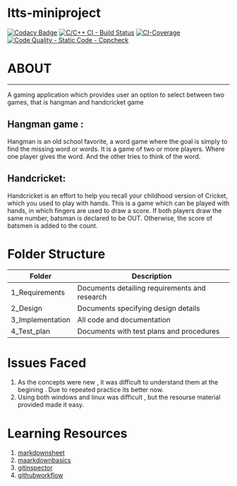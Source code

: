 # ltts-miniproject
[![Codacy Badge](https://app.codacy.com/project/badge/Grade/e294fe41e61e48c7a52180eace866e57)](https://www.codacy.com/gh/256644/ltts-miniproject/dashboard?utm_source=github.com&amp;utm_medium=referral&amp;utm_content=256644/ltts-miniproject&amp;utm_campaign=Badge_Grade)
[![C/C++ CI - Build Status](https://github.com/256644/ltts-miniproject/actions/workflows/c-cpp.yml/badge.svg)](https://github.com/256644/ltts-miniproject/actions/workflows/c-cpp.yml)
[![CI-Coverage](https://github.com/256644/ltts-miniproject/actions/workflows/gcov.yml/badge.svg)](https://github.com/256644/ltts-miniproject/actions/workflows/gcov.yml)
[![Code Quality - Static Code - Cppcheck](https://github.com/256644/ltts-miniproject/actions/workflows/cppcheck.yml/badge.svg)](https://github.com/256644/ltts-miniproject/actions/workflows/cppcheck.yml)

# ABOUT
----
A gaming application which provides user an option to select between two games, that is hangman and handcricket game

 ## Hangman game :

Hangman is an old school favorite, a word game where the goal is simply to find the missing word or words. It is a game of two or more players. Where one player gives the word. And the other tries to think of the word.

## Handcricket:

Handcricket is an effort to help you recall your childhood version of Cricket, which you used to play with hands. This is a game which can be played with hands, in which fingers are used to draw a score. If both players draw the same number, batsman is declared to be OUT. Otherwise, the score of batsmen is added to the count. 

# Folder Structure

|Folder |Description|
|----|----|
|1_Requirements|Documents detailing requirements and research|
|2_Design	|Documents specifying design details|
|3_Implementation	|All code and documentation|
|4_Test_plan|Documents with test plans and procedures|


# Issues Faced

1. As the concepts were new , it was difficult to understand them at the begining . Due to repeated practice its better now.
2. Using both windows and linux was difficult , but the resourse material provided made it easy.

# Learning Resources

1. [markdownsheet](https://github.com/adam-p/markdown-here/wiki/Markdown-Cheatsheet)
2. [maarkdownbasics](https://guides.github.com/features/mastering-markdown/)
3. [gitinspector](https://github.com/ejwa/gitinspector)
4. [githubworkflow](https://docs.github.com/en/actions/learn-github-action)